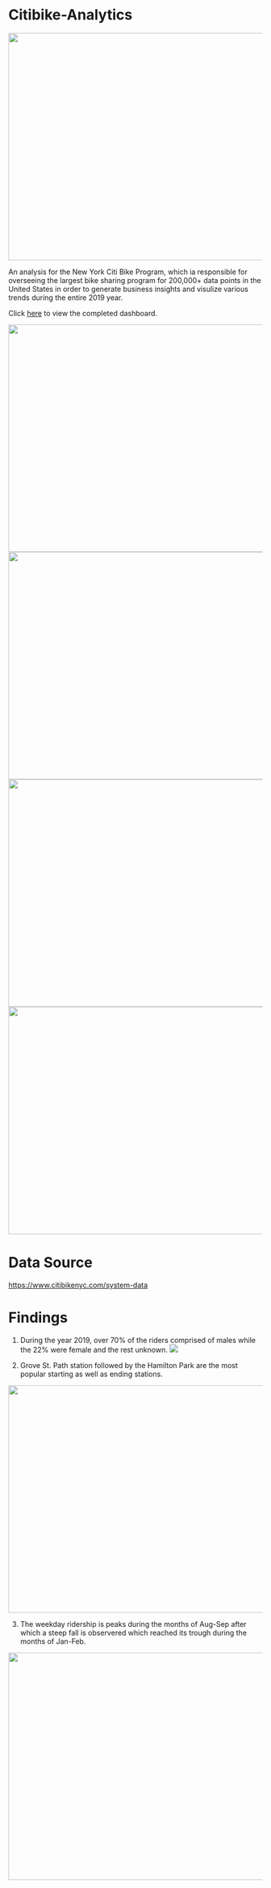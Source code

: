 # Citibike-Analytics

<img src="Images/Image_1.png" width="550" height="450">

An analysis for the New York Citi Bike Program, which ia responsible for overseeing the largest bike sharing program for 200,000+ data points in the United States in order to generate business insights and visulize various trends during the entire 2019 year. 

Click [here](https://public.tableau.com/profile/aditya.bhatnagar3494#!/vizhome/2019CitiBikeAnalysis/MileageofBikes?publish=yes) to view the completed dashboard.

<img src="Images/Chart_1.png" width="650" height="450">

<img src="Images/Chart_4.png" width="600" height="450">

<img src="Images/Chart_2.png" width="650" height="450">

<img src="Images/Chart_3.png" width="650" height="450">

# Data Source
https://www.citibikenyc.com/system-data

# Findings
1) During the year 2019, over 70% of the riders comprised of males while the 22% were female and the rest unknown. 
![](Images/Gender.png)

2) Grove St. Path station followed by the Hamilton Park are the most popular starting as well as ending stations.
<img src="Images/Top_Stations.png" width="550" height="450">

3) The weekday ridership is peaks during the months of Aug-Sep after which a steep fall is observered which reached its trough during the months of Jan-Feb. 
<img src="Images/Weekday_Ridership.png" width="550" height="450">
